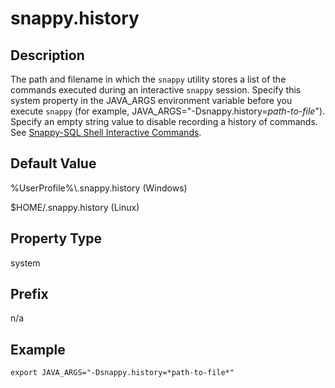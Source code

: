 # snappy.history


## Description

The path and filename in which the `snappy` utility stores a list of the commands executed during an interactive `snappy` session. Specify this system property in the JAVA_ARGS environment variable before you execute `snappy` (for example, JAVA_ARGS="-Dsnappy.history=*path-to-file*"). Specify an empty string value to disable recording a history of commands. See [Snappy-SQL Shell Interactive Commands](../interactive_commands/store_command_reference.md).

## Default Value

%UserProfile%\\.snappy.history (Windows)

$HOME/.snappy.history (Linux)

## Property Type

system

## Prefix

n/a

## Example

```
export JAVA_ARGS="-Dsnappy.history=*path-to-file*"
```
